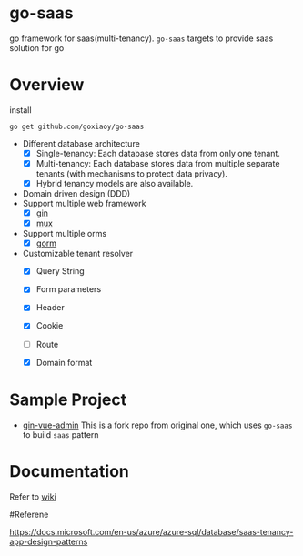 # go-saas
go framework for saas(multi-tenancy). `go-saas` targets to provide saas solution for go

# Overview

install

```
go get github.com/goxiaoy/go-saas
```

* Different database architecture
  * [x] Single-tenancy:  Each database stores data from only one tenant.
  * [x] Multi-tenancy:  Each database stores data from multiple separate tenants (with mechanisms to protect data privacy).
  * [x] Hybrid tenancy models are also available.
* Domain driven design (DDD)
* Support multiple web framework
    * [x] [gin](https://github.com/gin-gonic/gin)
    * [x] [mux](https://github.com/gorilla/mux)
* Support multiple orms
    * [x] [gorm](https://github.com/go-gorm/gorm)
* Customizable tenant resolver
    * [x] Query String
    * [x] Form parameters
    * [x] Header
    * [x] Cookie
    * [ ] Route
    * [x] Domain format
    
    
# Sample Project

 * [gin-vue-admin](https://github.com/Goxiaoy/gin-vue-admin) This is a fork repo from original one, which uses `go-saas` to build `saas` pattern
 
# Documentation
 Refer to [wiki](https://github.com/Goxiaoy/go-saas/wiki)


#Referene

https://docs.microsoft.com/en-us/azure/azure-sql/database/saas-tenancy-app-design-patterns
